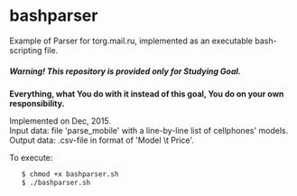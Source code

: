 # bashparser
Example of Parser for torg.mail.ru, implemented as an executable bash-scripting file.  

##### **Warning!** This repository is provided only for Studying Goal.  
**Everything, what You do with it instead of this goal, You do on your own responsibility.**
  

Implemented on Dec, 2015.<br />
Input data: file 'parse_mobile' with a line-by-line list of cellphones' models.<br />
Output data: .csv-file in format of 'Model \t Price'.


To execute:  
```bash
   $ chmod +x bashparser.sh
   $ ./bashparser.sh
``` 

